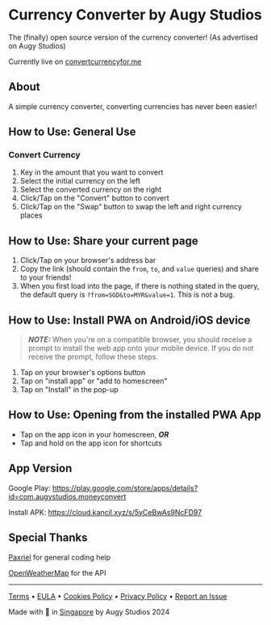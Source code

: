 # Currency Converter by Augy Studios
The (finally) open source version of the currency converter! (As advertised on Augy Studios)

Currently live on [convertcurrencyfor.me](https://convertcurrencyfor.me)

## About
A simple currency converter, converting currencies has never been easier!

## How to Use: General Use
### Convert Currency
1. Key in the amount that you want to convert
2. Select the initial currency on the left
3. Select the converted currency on the right
4. Click/Tap on the "Convert" button to convert
5. Click/Tap on the "Swap" button to swap the left and right currency places

## How to Use: Share your current page
1. Click/Tap on your browser's address bar
2. Copy the link (should contain the `from`, `to`, and `value` queries) and share to your friends!
3. When you first load into the page, if there is nothing stated in the query, the default query is `?from=SGD&to=MYR&value=1`. This is not a bug.

## How to Use: Install PWA on Android/iOS device
> **_NOTE:_** When you're on a compatible browser, you should receive a prompt to install the web app onto your mobile device. If you do not receive the prompt, follow these steps.
1. Tap on your browser's options button
2. Tap on "install app" or "add to homescreen"
3. Tap on "Install" in the pop-up

## How to Use: Opening from the installed PWA App
- Tap on the app icon in your homescreen, ***OR***
- Tap and hold on the app icon for shortcuts

## App Version
Google Play: https://play.google.com/store/apps/details?id=com.augystudios.moneyconvert

Install APK: https://cloud.kancil.xyz/s/5yCeBwAs9NcFD97

## Special Thanks
[Paxriel](https://paxriel.art/) for general coding help

[OpenWeatherMap](https://openweathermap.org/) for the API

---

[Terms](https://augystudios.com/terms) • [EULA](https://augystudios.com/eula) • [Cookies Policy](https://augystudios.com/cookies) • [Privacy Policy](https://augystudios.com/privacy) • [Report an Issue](https://forms.gle/4wKTdjgiC6MGX1aN8)

Made with 💚 in [Singapore](https://www.google.com/maps/place/Singapore) by Augy Studios 2024